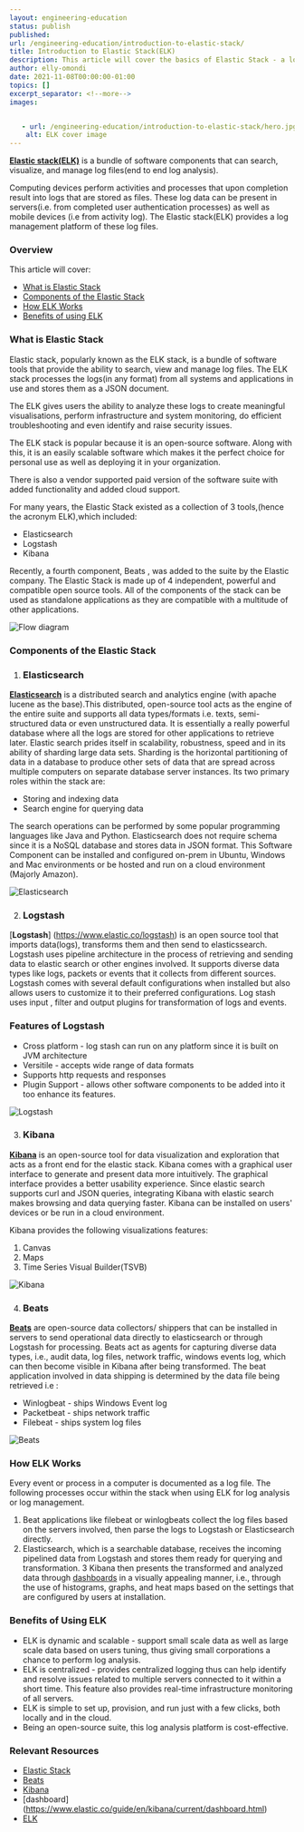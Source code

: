 ```yaml
---
layout: engineering-education
status: publish
published: 
url: /engineering-education/introduction-to-elastic-stack/
title: Introduction to Elastic Stack(ELK)
description: This article will cover the basics of Elastic Stack - a log management platform
author: elly-omondi
date: 2021-11-08T00:00:00-01:00
topics: []
excerpt_separator: <!--more-->
images:


   - url: /engineering-education/introduction-to-elastic-stack/hero.jpg
    alt: ELK cover image 
---
```



[**Elastic stack(ELK)**](https://www.elastic.co/elastic-stack)  is a bundle of software components that can search, visualize, and manage log files(end to end log analysis).
<!--more-->

Computing devices perform activities and processes that upon completion result into logs that are stored as files. These log data can be  present in servers(i.e. from completed user authentication processes) as well as mobile devices (i.e from activity log).
The Elastic stack(ELK) provides a log management platform of these log files.



### Overview
This article will cover:
- [What is Elastic Stack](#What-is-elastic-stack)
- [Components of the Elastic Stack](#Components-of-the-elastic-stack)
- [How ELK Works](#CHow-ELK-works)
- [Benefits of using ELK](#Benefits-of-using-ELK)

### What is Elastic Stack

Elastic stack, popularly known as the ELK stack, is a bundle of software tools that provide the ability to search, view and manage log files. The ELK stack processes the logs(in any format) from all systems and applications in use and stores them as a JSON document.

The ELK gives users the ability to analyze these  logs to create meaningful visualisations, perform infrastructure and system monitoring, do efficient troubleshooting and even identify and raise security issues.

The ELK stack is popular because it is an open-source software. Along with this, it is an easily scalable software which makes it the perfect choice for personal use as well as deploying it in your organization. 

There is also a vendor supported paid version of the software suite with added functionality and added cloud support.

For many years, the Elastic Stack existed as a collection of 3 tools,(hence the acronym ELK),which included:
+ Elasticsearch
+ Logstash
+ Kibana

Recently, a fourth component, Beats , was added to the suite by the Elastic company.
The Elastic Stack is made up of 4 independent, powerful and compatible open source tools. All of the components of the stack can be used as standalone applications as they are compatible with a multitude of other applications.

![Flow diagram](/engineering-education/introduction-to-elastic-stack/Flow-diagram.png)

### Components of the Elastic Stack

1. ### Elasticsearch
[**Elasticsearch**](https://www.elastic.co/elasticsearch/) is a distributed search and analytics engine (with apache lucene as the base).This distributed, open-source tool acts as the engine of the entire suite and supports all data types/formats i.e. texts, semi-structured data or even unstructured data. It is essentially a really powerful database where all the logs are stored for other applications to retrieve later. 
Elastic search prides itself in scalability, robustness, speed and in its ability of sharding large data sets.
Sharding is the horizontal partitioning of data in a database to produce other sets of data that are spread across multiple computers on separate database server instances.
Its two primary roles within the stack are:

- Storing and indexing data
- Search engine for querying data

The search operations can be performed by some popular programming languages like Java and Python.
Elasticsearch does not require schema since it is a NoSQL database and stores data in JSON format.
This Software Component can be installed and configured on-prem in Ubuntu, Windows and Mac environments or be hosted and run on a cloud environment (Majorly Amazon).

![Elasticsearch](/engineering-education/introduction-to-elastic-stack/elastic-search-logo-color.png)

2. ### Logstash
[**Logstash**] (https://www.elastic.co/logstash) is an open source tool that imports data(logs), transforms them and then send to elasticssearch. Logstash uses pipeline architecture in the process of retrieving and sending data to elastic search or other engines involved.
It supports diverse data types like logs, packets or events that it collects from different sources. 
Logstash comes with several default configurations when installed but also allows users to customize it to their preferred configurations. 
Log stash uses input , filter and output plugins for transformation of logs and events.

### Features of Logstash
* Cross platform - log stash can run on any platform since it is built on JVM architecture
* Versitile - accepts wide range of data formats
* Supports http requests and responses
* Plugin Support - allows other software components to be added into it too enhance its features.

![Logstash](/engineering-education/introduction-to-elastic-stack/logstash-logo-color.png)

3. ### Kibana
[**Kibana**](https://www.elastic.co/kibana) is an open-source tool for data visualization and exploration that acts as a front end for the elastic stack.
Kibana comes with a graphical user interface to generate and present data more intuitively. The graphical interface provides a better usability experience.
Since elastic search supports curl and JSON queries, integrating Kibana with elastic search makes browsing and data querying faster.
Kibana can be installed on users' devices or be run in a cloud environment.


Kibana provides the following visualizations features:
   1. Canvas
   2. Maps 
   3. Time Series Visual Builder(TSVB)


![Kibana](/engineering-education/introduction-to-elastic-stack/kibana-logo-color.png)

4. ### Beats
[**Beats**](https://www.elastic.co/beats/) are open-source data collectors/ shippers that can be installed in servers to send operational data directly to elasticsearch or through Logstash for processing.
Beats act as agents for capturing diverse data types, i.e., audit data, log files, network traffic, windows events log, which can then become visible in Kibana after being transformed.
The beat application involved in data shipping is determined by the data file being retrieved i.e :

- Winlogbeat - ships Windows Event log
- Packetbeat - ships network traffic
- Filebeat - ships system log files


![Beats](/engineering-education/introduction-to-elastic-stack/beats-logo-color.png)

### How ELK Works
Every event or process in a computer is documented as a log file.
The following processes occur within the stack when using ELK for log analysis or log management.

1. Beat applications like filebeat or winlogbeats collect the log files based on the servers involved, then parse the logs to Logstash or Elasticsearch directly.
2. Elasticsearch, which is a searchable database, receives the incoming pipelined data from Logstash and stores them ready for querying and transformation.
3 Kibana then presents the transformed and analyzed data through [dashboards](https://www.elastic.co/guide/en/kibana/current/dashboard.html) in a visually appealing manner, i.e., through the use of histograms, graphs, and heat maps based on the settings that are configured by users at installation.

### Benefits of Using ELK
+ ELK is dynamic and scalable - support small scale data as well as large scale data based on users tuning, thus giving small corporations a chance to perform log analysis.
+ ELK is centralized - provides centralized logging thus can help identify and resolve issues related to multiple servers connected to it within a short time. This feature also provides real-time infrastructure monitoring of all servers.
+ ELK is simple to set up, provision, and run just with a few clicks, both locally and in the cloud.
+ Being an open-source suite, this log analysis platform is cost-effective.


### Relevant Resources
- [Elastic Stack](https://www.elastic.co/elastic-stack)
- [Beats](https://www.elastic.co/beats/)
- [Kibana](https://www.elastic.co/kibana)
- [dashboard] (https://www.elastic.co/guide/en/kibana/current/dashboard.html)
- [ELK](https://www.tutorialspoint.com/how_to_deploy_the_elk_stack_in_production/index.asp)